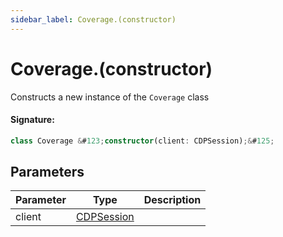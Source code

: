 ```yaml
---
sidebar_label: Coverage.(constructor)
---
```


# Coverage.(constructor)

Constructs a new instance of the `Coverage` class

#### Signature:

```typescript
class Coverage &#123;constructor(client: CDPSession);&#125;
```

## Parameters

| Parameter | Type                                    | Description |
| --------- | --------------------------------------- | ----------- |
| client    | [CDPSession](./puppeteer.cdpsession.md) |             |
